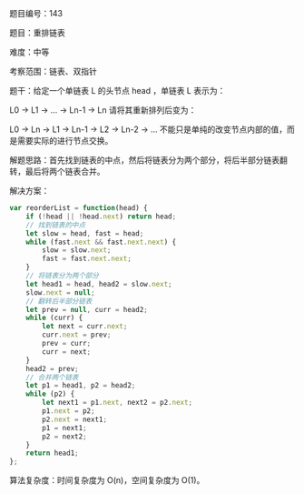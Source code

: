 题目编号：143

题目：重排链表

难度：中等

考察范围：链表、双指针

题干：给定一个单链表 L 的头节点 head ，单链表 L 表示为：

L0 → L1 → … → Ln-1 → Ln
请将其重新排列后变为：

L0 → Ln → L1 → Ln-1 → L2 → Ln-2 → …
不能只是单纯的改变节点内部的值，而是需要实际的进行节点交换。

解题思路：首先找到链表的中点，然后将链表分为两个部分，将后半部分链表翻转，最后将两个链表合并。

解决方案：

```javascript
var reorderList = function(head) {
    if (!head || !head.next) return head;
    // 找到链表的中点
    let slow = head, fast = head;
    while (fast.next && fast.next.next) {
        slow = slow.next;
        fast = fast.next.next;
    }
    // 将链表分为两个部分
    let head1 = head, head2 = slow.next;
    slow.next = null;
    // 翻转后半部分链表
    let prev = null, curr = head2;
    while (curr) {
        let next = curr.next;
        curr.next = prev;
        prev = curr;
        curr = next;
    }
    head2 = prev;
    // 合并两个链表
    let p1 = head1, p2 = head2;
    while (p2) {
        let next1 = p1.next, next2 = p2.next;
        p1.next = p2;
        p2.next = next1;
        p1 = next1;
        p2 = next2;
    }
    return head1;
};
```

算法复杂度：时间复杂度为 O(n)，空间复杂度为 O(1)。